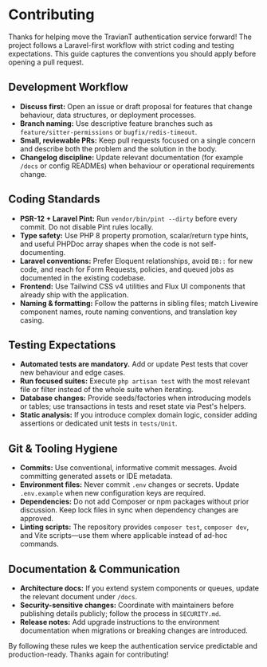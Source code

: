 # Contributing

Thanks for helping move the TravianT authentication service forward! The project follows a Laravel-first workflow with strict coding and testing expectations. This guide captures the conventions you should apply before opening a pull request.

## Development Workflow

- **Discuss first:** Open an issue or draft proposal for features that change behaviour, data structures, or deployment processes.
- **Branch naming:** Use descriptive feature branches such as `feature/sitter-permissions` or `bugfix/redis-timeout`.
- **Small, reviewable PRs:** Keep pull requests focused on a single concern and describe both the problem and the solution in the body.
- **Changelog discipline:** Update relevant documentation (for example `/docs` or config READMEs) when behaviour or operational requirements change.

## Coding Standards

- **PSR-12 + Laravel Pint:** Run `vendor/bin/pint --dirty` before every commit. Do not disable Pint rules locally.
- **Type safety:** Use PHP 8 property promotion, scalar/return type hints, and useful PHPDoc array shapes when the code is not self-documenting.
- **Laravel conventions:** Prefer Eloquent relationships, avoid `DB::` for new code, and reach for Form Requests, policies, and queued jobs as documented in the existing codebase.
- **Frontend:** Use Tailwind CSS v4 utilities and Flux UI components that already ship with the application.
- **Naming & formatting:** Follow the patterns in sibling files; match Livewire component names, route naming conventions, and translation key casing.

## Testing Expectations

- **Automated tests are mandatory.** Add or update Pest tests that cover new behaviour and edge cases.
- **Run focused suites:** Execute `php artisan test` with the most relevant file or filter instead of the whole suite when iterating.
- **Database changes:** Provide seeds/factories when introducing models or tables; use transactions in tests and reset state via Pest's helpers.
- **Static analysis:** If you introduce complex domain logic, consider adding assertions or dedicated unit tests in `tests/Unit`.

## Git & Tooling Hygiene

- **Commits:** Use conventional, informative commit messages. Avoid committing generated assets or IDE metadata.
- **Environment files:** Never commit `.env` changes or secrets. Update `.env.example` when new configuration keys are required.
- **Dependencies:** Do not add Composer or npm packages without prior discussion. Keep lock files in sync when dependency changes are approved.
- **Linting scripts:** The repository provides `composer test`, `composer dev`, and Vite scripts—use them where applicable instead of ad-hoc commands.

## Documentation & Communication

- **Architecture docs:** If you extend system components or queues, update the relevant document under `/docs`.
- **Security-sensitive changes:** Coordinate with maintainers before publishing details publicly; follow the process in `SECURITY.md`.
- **Release notes:** Add upgrade instructions to the environment documentation when migrations or breaking changes are introduced.

By following these rules we keep the authentication service predictable and production-ready. Thanks again for contributing!

